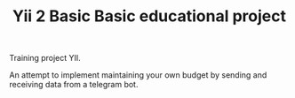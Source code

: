 <p align="center">
    <h1 align="center">Yii 2 Basic Basic educational project</h1>
    <br>
</p>

Training project YII. 

An attempt to implement maintaining your own budget by sending and receiving data from a telegram bot.